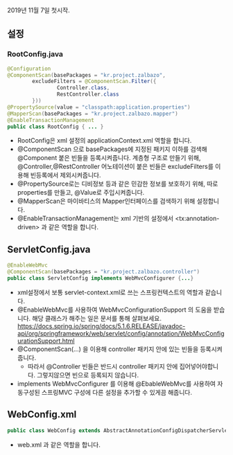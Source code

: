 2019년 11월 7일 첫시작.

## 설정
### RootConfig.java
`````java
@Configuration
@ComponentScan(basePackages = "kr.project.zalbazo",
        excludeFilters = @ComponentScan.Filter({
                Controller.class,
                RestController.class
        }))
@PropertySource(value = "classpath:application.properties")
@MapperScan(basePackages = "kr.project.zalbazo.mapper")
@EnableTransactionManagement
public class RootConfig { ... }
`````
- RootConfig은 xml 설정의 applicationContext.xml 역할을 합니다.
- @ComponentScan 으로 basePackages에 지정된 패키지 이하를 검색해 @Component 붙은 빈들을 등록시켜줍니다. 계층형 구조로 만들기 위해, @Controller,@RestController 어노테이션이 붙은 빈들은 excludeFilters를 이용해 빈등록에서 제외시켜줍니다.
- @PropertySource로는 디비정보 등과 같은 민감한 정보를 보호하기 위해, 따로 properties를 만들고, @Value로 주입시켜줍니다.
- @MapperScan은 마이바티스의 Mapper인터페이스를 검색하기 위해 설정합니다.
- @EnableTransactionManagement는 xml 기반의 설정에서 \<tx:annotation-driven\> 과 같은 역할을 합니다.


## ServletConfig.java
`````java
@EnableWebMvc
@ComponentScan(basePackages = "kr.project.zalbazo.controller")
public class ServletConfig implements WebMvcConfigurer {...}
`````
- xml설정에서 보통 servlet-context.xml로 쓰는 스프링컨텍스트의 역할과 같습니다.
- @EnableWebMvc를 사용하여 WebMvcConfigurationSupport 의 도움을 받습니다. 해당 클래스가 해주는 일은 문서를 통해 살펴보세요.
https://docs.spring.io/spring/docs/5.1.6.RELEASE/javadoc-api/org/springframework/web/servlet/config/annotation/WebMvcConfigurationSupport.html
- @ComponentScan(...) 을 이용해 controller 패키지 안에 있는 빈들을 등록시켜줍니다. 
    - 따라서 @Controller 빈들은 반드시 controller 패키지 안에 집어넣어야합니다. 그렇지않으면 빈으로 등록되지 않습니다.
- implements WebMvcConfigurer 를 이용해 @EbableWebMvc를 사용하여 자동구성된 스프링MVC 구성에 다른 설정을 추가할 수 있게끔 해줍니다.

## WebConfig.xml
`````java
public class WebConfig extends AbstractAnnotationConfigDispatcherServletInitializer {...}
`````
- web.xml 과 같은 역할을 합니다.